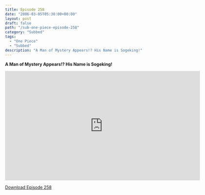 ```yaml
---
title: Episode 258
date: "2006-03-05T05:30:00+00:00"
layout: post
draft: false
path: "/sub-one-piece-episode-258"
category: "Subbed"
tags:
  - "One Piece"
  - "Subbed"
description: "A Man of Mystery Appears!? His Name is Sogeking!"
---
```


**A Man of Mystery Appears!? His Name is Sogeking!**

<iframe width="640" height="360" src="https://www.rapidvideo.com/e/FXQHAV4O75" frameborder="0" marginwidth=0 marginheight=0 scrolling=no allowfullscreen></iframe>

<a href="http://ouo.io/qs/eCodkFEQ?s=https://rapidvid.to/d/https://www.rapidvideo.com/e/FXQHAV4O75">Download Episode 258</a>
